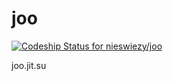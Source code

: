 joo
===

[ ![Codeship Status for nieswiezy/joo](https://www.codeship.io/projects/203432b0-33d9-0132-5c25-46e0e7c99d03/status)](https://www.codeship.io/projects/40679)

joo.jit.su
